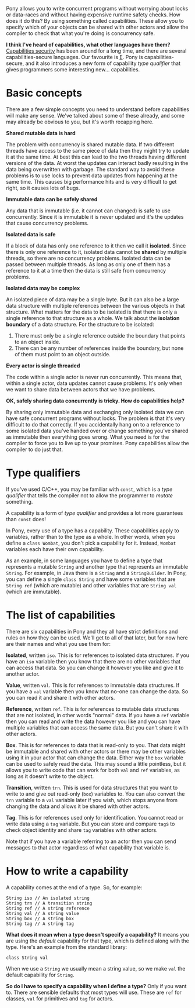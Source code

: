 Pony allows you to write concurrent programs without worrying about locks or data-races and without having expensive runtime safety checks. How does it do this? By using something called capabilities. These allow you to specify which of your objects can be shared with other actors and allow the compiler to check that what you're doing is concurrency safe.

__I think I've heard of capabilities, what other languages have them?__ [Capabilities security](http://en.wikipedia.org/wiki/Capability-based_security) has been around for a long time, and there are several capabilities-secure languages. Our favourite is [E](http://en.wikipedia.org/wiki/E_%28programming_language%29). Pony is capabilities-secure, and it also introduces a new form of capability _type qualifier_ that gives programmers some interesting new... capabilities.

# Basic concepts

There are a few simple concepts you need to understand before capabilities will make any sense. We've talked about some of these already, and some may already be obvious to you, but it's worth recapping here.

__Shared mutable data is hard__

The problem with concurrency is shared mutable data. If two different threads have access to the same piece of data then they might try to update it at the same time. At best this can lead to the two threads having different versions of the data. At worst the updates can interact badly resulting in the data being overwritten with garbage. The standard way to avoid these problems is to use locks to prevent data updates from happening at the same time. This causes big performance hits and is very difficult to get right, so it causes lots of bugs.

__Immutable data can be safely shared__

Any data that is immutable (i.e. it cannot can changed) is safe to use concurrently. Since it is immutable it is never updated and it's the updates that cause concurrency problems.

__Isolated data is safe__

If a block of data has only one reference to it then we call it __isolated__. Since there is only one reference to it, isolated data cannot be __shared__ by multiple threads, so there are no concurrency problems. Isolated data can be passed between multiple threads. As long as only one of them has a reference to it at a time then the data is still safe from concurrency problems.

__Isolated data may be complex__

An isolated piece of data may be a single byte. But it can also be a large data structure with multiple references between the various objects in that structure. What matters for the data to be isolated is that there is only a single reference to that structure as a whole. We talk about the __isolation boundary__ of a data structure. For the structure to be isolated:

1. There must only be a single reference outside the boundary that points to an object inside.
1. There can be any number of references inside the boundary, but none of them must point to an object outside.

__Every actor is single threaded__

The code within a single actor is never run concurrently. This means that, within a single actor, data updates cannot cause problems. It's only when we want to share data between actors that we have problems.

__OK, safely sharing data concurrently is tricky. How do capabilities help?__

By sharing only immutable data and exchanging only isolated data we can have safe concurrent programs without locks. The problem is that it's very difficult to do that correctly. If you accidentally hang on to a reference to some isolated data you've handed over or change something you've shared as immutable then everything goes wrong. What you need is for the compiler to force you to live up to your promises. Pony capabilities allow the compiler to do just that.

# Type qualifiers

If you've used C/C++, you may be familiar with `const`, which is a _type qualifier_ that tells the compiler not to allow the programmer to _mutate_ something.

A capability is a form of _type qualifier_ and provides a lot more guarantees than `const` does!

In Pony, every use of a type has a capability. These capabilities apply to variables, rather than to the type as a whole. In other words, when you define a `class Wombat`, you don't pick a capability for it. Instead, `Wombat` variables each have their own capability.

As an example, in some languages you have to define a type that represents a mutable `String` and another type that represents an immutable `String`. For example, in Java there is a `String` and a `StringBuilder`. In Pony, you can define a single `class String` and have some variables that are `String ref` (which are mutable) and other variables that are `String val` (which are immutable).

# The list of capabilities

There are six capabilities in Pony and they all have strict definitions and rules on how they can be used. We'll get to all of that later, but for now here are their names and what you use them for:

__Isolated__, written `iso`. This is for references to isolated data structures. If you have an `iso` variable then you know that there are no other variables that can access that data. So you can change it however you like and give it to another actor.

__Value__, written `val`. This is for references to immutable data structures. If you have a `val` variable then you know that no-one can change the data. So you can read it and share it with other actors.

__Reference__, written `ref`. This is for references to mutable data structures that are not isolated, in other words "normal" data. If you have a `ref` variable then you can read and write the data however you like and you can have multiple variables that can access the same data. But you can't share it with other actors.

__Box__. This is for references to data that is read-only to you. That data might be immutable and shared with other actors or there may be other variables using it in your actor that can change the data. Either way the `box` variable can be used to safely read the data. This may sound a little pointless, but it allows you to write code that can work for both `val` and `ref` variables, as long as it doesn't write to the object.

__Transition__, written `trn`. This is used for data structures that you want to write to and give out read-only (`box`) variables to. You can also convert the `trn` variable to a `val` variable later if you wish, which stops anyone from changing the data and allows it be shared with other actors.

__Tag__. This is for references used only for identification. You cannot read or write data using a `tag` variable. But you can store and compare `tag`s to check object identity and share `tag` variables with other actors.

Note that if you have a variable referring to an actor then you can send messages to that actor regardless of what capability that variable is.

# How to write a capability

A capability comes at the end of a type. So, for example:

```pony
String iso // An isolated string
String trn // A transition string
String ref // A string reference
String val // A string value
String box // A string box
String tag // A string tag
```

__What does it mean when a type doesn't specify a capability?__ It means you are using the _default_ capability for that type, which is defined along with the type. Here's an example from the standard library:

```pony
class String val
```

When we use a `String` we usually mean a string value, so we make `val` the default capability for `String`.

__So do I have to specify a capability when I define a type?__ Only if you want to. There are sensible defaults that most types will use. These are `ref` for classes, `val` for primitives and `tag` for actors.
